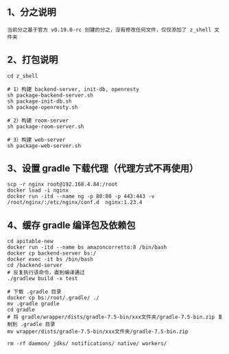 ## 1、分之说明
    当前分之基于官方 v0.19.0-rc 创建的分之，没有修改任何文件，仅仅添加了 z_shell 文件夹

## 2、打包说明
    cd z_shell

    # 1）构建 backend-server, init-db, openresty 
    sh package-backend-server.sh
    sh package-init-db.sh
    sh package-openresty.sh

    # 2）构建 room-server
    sh package-room-server.sh

    # 3）构建 web-server
    sh package-web-server.sh

## 3、设置 gradle 下载代理（代理方式不再使用）
    scp -r nginx root@192.168.4.84:/root
    docker load -i nginx
    docker run -itd --name ng -p 80:80 -p 443:443 -v /root/nginx/:/etc/nginx/conf.d  nginx:1.23.4

## 4、缓存 gradle 编译包及依赖包
    cd apitable-new
    docker run -itd --name bs amazoncorretto:8 /bin/bash
    docker cp backend-server bs:/
    docker exec -it bs /bin/bash
    cd /backend-server
    # 反复执行该命令，直到编译通过
    ./gradlew build -x test 
    
    # 下载 .gradle 目录
    docker cp bs:/root/.gradle/ ./ 
    mv .gradle gradle
    cd gradle
    # 将 gradle/wrapper/dists/gradle-7.5-bin/xxx文件夹/gradle-7.5-bin.zip 复制到 .gradle 目录
    mv wrapper/dists/gradle-7.5-bin/xxx文件夹/gradle-7.5-bin.zip

    rm -rf daemon/ jdks/ notifications/ native/ workers/





